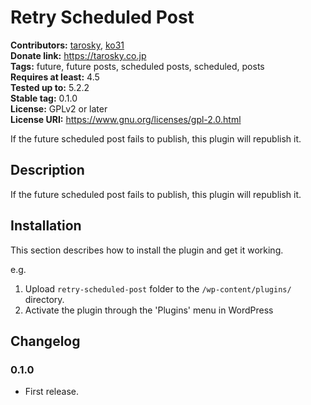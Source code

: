 # Retry Scheduled Post #
**Contributors:** [tarosky](https://profiles.wordpress.org/tarosky), [ko31](https://profiles.wordpress.org/ko31)  
**Donate link:** https://tarosky.co.jp  
**Tags:** future, future posts, scheduled posts, scheduled, posts  
**Requires at least:** 4.5  
**Tested up to:** 5.2.2  
**Stable tag:** 0.1.0  
**License:** GPLv2 or later  
**License URI:** https://www.gnu.org/licenses/gpl-2.0.html  

If the future scheduled post fails to publish, this plugin will republish it.

## Description ##

If the future scheduled post fails to publish, this plugin will republish it.

## Installation ##

This section describes how to install the plugin and get it working.

e.g.

1. Upload `retry-scheduled-post` folder to the `/wp-content/plugins/` directory.
1. Activate the plugin through the 'Plugins' menu in WordPress

## Changelog ##

### 0.1.0 ###
* First release.
